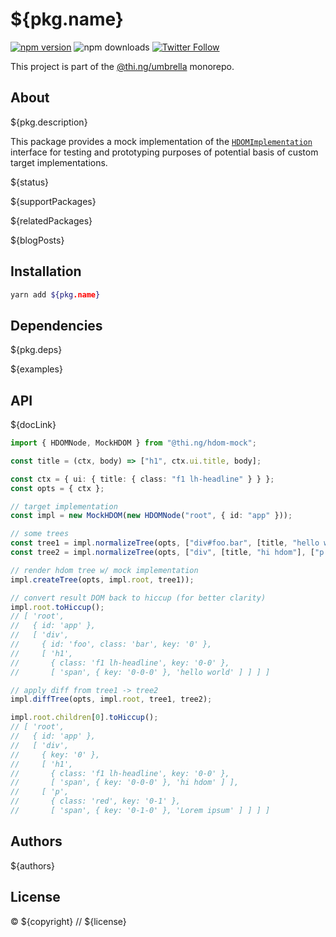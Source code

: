 # ${pkg.name}

[![npm version](https://img.shields.io/npm/v/${pkg.name}.svg)](https://www.npmjs.com/package/${pkg.name})
![npm downloads](https://img.shields.io/npm/dm/${pkg.name}.svg)
[![Twitter Follow](https://img.shields.io/twitter/follow/thing_umbrella.svg?style=flat-square&label=twitter)](https://twitter.com/thing_umbrella)

This project is part of the
[@thi.ng/umbrella](https://github.com/thi-ng/umbrella/) monorepo.

<!-- TOC -->

## About

${pkg.description}

This package provides a mock implementation of the
[`HDOMImplementation`](https://github.com/thi-ng/umbrella/tree/master/packages/hdom/src/api.ts)
interface for testing and prototyping purposes of potential basis of
custom target implementations.

${status}

${supportPackages}

${relatedPackages}

${blogPosts}

## Installation

```bash
yarn add ${pkg.name}
```

## Dependencies

${pkg.deps}

${examples}

## API

${docLink}

```ts
import { HDOMNode, MockHDOM } from "@thi.ng/hdom-mock";

const title = (ctx, body) => ["h1", ctx.ui.title, body];

const ctx = { ui: { title: { class: "f1 lh-headline" } } };
const opts = { ctx };

// target implementation
const impl = new MockHDOM(new HDOMNode("root", { id: "app" }));

// some trees
const tree1 = impl.normalizeTree(opts, ["div#foo.bar", [title, "hello world"]]);
const tree2 = impl.normalizeTree(opts, ["div", [title, "hi hdom"], ["p.red", "Lorem ipsum"]]);

// render hdom tree w/ mock implementation
impl.createTree(opts, impl.root, tree1));

// convert result DOM back to hiccup (for better clarity)
impl.root.toHiccup();
// [ 'root',
//   { id: 'app' },
//   [ 'div',
//     { id: 'foo', class: 'bar', key: '0' },
//     [ 'h1',
//       { class: 'f1 lh-headline', key: '0-0' },
//       [ 'span', { key: '0-0-0' }, 'hello world' ] ] ] ]

// apply diff from tree1 -> tree2
impl.diffTree(opts, impl.root, tree1, tree2);

impl.root.children[0].toHiccup();
// [ 'root',
//   { id: 'app' },
//   [ 'div',
//     { key: '0' },
//     [ 'h1',
//       { class: 'f1 lh-headline', key: '0-0' },
//       [ 'span', { key: '0-0-0' }, 'hi hdom' ] ],
//     [ 'p',
//       { class: 'red', key: '0-1' },
//       [ 'span', { key: '0-1-0' }, 'Lorem ipsum' ] ] ] ]
```

## Authors

${authors}

## License

&copy; ${copyright} // ${license}
